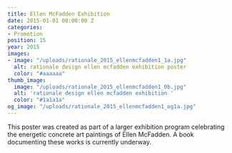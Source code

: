 ```yaml
---
title: Ellen McFadden Exhibition
date: 2015-01-01 00:00:00 Z
categories:
- Promotion
position: 15
year: 2015
images:
- image: "/uploads/rationale_2015_ellenmcfadden1_1a.jpg"
  alt: rationale design ellen mcfadden exhibition poster
  color: "#aaaaaa"
thumb_image:
  image: "/uploads/rationale_2015_ellenmcfadden1_0b.jpg"
  alt: 'rationale design ellen mcfadden exhibition '
  color: "#1a1a1a"
og_image: "/uploads/rationale_2015_ellenmcfadden1_og1a.jpg"
---
```


This poster was created as part of a larger exhibition program celebrating the energetic concrete art paintings of Ellen McFadden. A book documenting these works is currently underway.